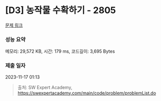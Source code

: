 # [D3] 농작물 수확하기 - 2805 

[문제 링크](https://swexpertacademy.com/main/code/problem/problemDetail.do?contestProbId=AV7GLXqKAWYDFAXB) 

### 성능 요약

메모리: 29,572 KB, 시간: 179 ms, 코드길이: 3,695 Bytes

### 제출 일자

2023-11-17 01:13



> 출처: SW Expert Academy, https://swexpertacademy.com/main/code/problem/problemList.do